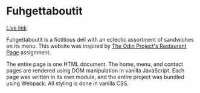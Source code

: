 # Fuhgettaboutit
[Live link](https://shakani.github.io/odin-restaurant-page/)

Fuhgettaboutit is a fictitious deli with an eclectic assortment of sandwiches on its menu. This website was inspired by [The Odin Project's Restaurant Page](https://www.theodinproject.com/lessons/node-path-javascript-restaurant-page) assignment. 

The entire page is one HTML document. The home, menu, and contact pages are rendered using DOM manipulation in vanilla JavaScript. Each page was written in its own module, and the entire project was bundled using Webpack. All styling is done in vanilla CSS. 

